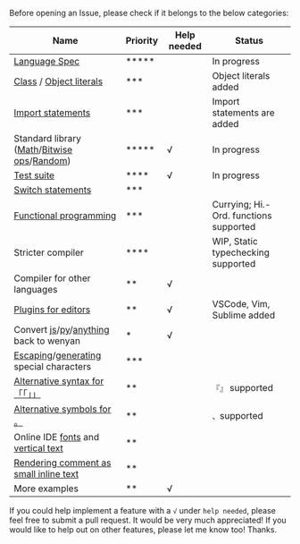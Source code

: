 Before opening an Issue, please check if it belongs to the below categories:

|Name|Priority|Help needed|Status|
|---|---|---|---|
|[Language Spec](https://github.com/LingDong-/wenyan-lang/issues/1)|  ***** |  | In progress |
|[Class](https://github.com/LingDong-/wenyan-lang/issues/31) / [Object literals](https://github.com/LingDong-/wenyan-lang/issues/20) |  *** | | Object literals added |
|[Import statements](https://github.com/LingDong-/wenyan-lang/issues/100) |  *** | | Import statements are added |
|Standard library ([Math](https://github.com/LingDong-/wenyan-lang/issues/55)/[Bitwise ops](https://github.com/LingDong-/wenyan-lang/issues/2)/[Random](https://github.com/LingDong-/wenyan-lang/issues/87)) |  ***** | √ | In progress |
|[Test suite](https://github.com/LingDong-/wenyan-lang/issues/38)|  **** | √  | In progress |
|[Switch statements](https://github.com/LingDong-/wenyan-lang/issues/53)|  *** | |
|[Functional programming](https://github.com/LingDong-/wenyan-lang/issues/99) |  *** | | Currying; Hi.-Ord. functions supported |
|Stricter compiler |  **** | | WIP, Static typechecking supported |
|Compiler for other languages |  ** | √ |
|[Plugins for editors](https://github.com/LingDong-/wenyan-lang/issues/77) |  ** | √ | VSCode, Vim, Sublime added |
|Convert [js](https://github.com/LingDong-/wenyan-lang/issues/47)/[py](https://github.com/LingDong-/wenyan-lang/issues/67)/[anything](https://github.com/LingDong-/wenyan-lang/issues/73) back to wenyan |  * | √ |
|[Escaping](https://github.com/LingDong-/wenyan-lang/issues/84)/[generating](https://github.com/LingDong-/wenyan-lang/issues/128) special characters |  *** | |
|[Alternative syntax for 「「」」](https://github.com/LingDong-/wenyan-lang/issues/81)|  ** | | `『』` supported |
|[Alternative symbols for 。](https://github.com/LingDong-/wenyan-lang/issues/93)|  ** | | `、`supported |
|Online IDE [fonts](https://github.com/LingDong-/wenyan-lang/issues/5) and [vertical text](https://github.com/LingDong-/wenyan-lang/issues/9) |  ** | |
|[Rendering comment as small inline text](https://github.com/LingDong-/wenyan-lang/issues/148) | ** | |
|More examples | ** | √ |

If you could help implement a feature with a `√` under `help needed`, please feel free to submit a pull request. It would be very much appreciated! If you would like to help out on other features, please let me know too! Thanks.
